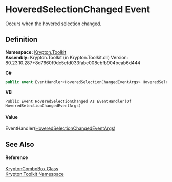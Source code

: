 # HoveredSelectionChanged Event


Occurs when the hovered selection changed.



## Definition
**Namespace:** <a href="79d2eac2-21f4-54ff-7552-b20c33c30600.md">Krypton.Toolkit</a>  
**Assembly:** Krypton.Toolkit (in Krypton.Toolkit.dll) Version: 80.23.10.287+8d7660f9dc5efd033fabe008ebfb904beab6d444

**C#**
``` C#
public event EventHandler<HoveredSelectionChangedEventArgs> HoveredSelectionChanged
```
**VB**
``` VB
Public Event HoveredSelectionChanged As EventHandler(Of HoveredSelectionChangedEventArgs)
```



#### Value
EventHandler(<a href="f58f5e65-2eb7-76c6-96ff-f08b4d6353e9.md">HoveredSelectionChangedEventArgs</a>)

## See Also


#### Reference
<a href="6e3c34ba-a54b-38d7-c887-9815158b827f.md">KryptonComboBox Class</a>  
<a href="79d2eac2-21f4-54ff-7552-b20c33c30600.md">Krypton.Toolkit Namespace</a>  
